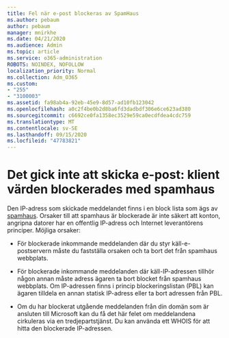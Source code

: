 ```yaml
---
title: Fel när e-post blockeras av SpamHaus
ms.author: pebaum
author: pebaum
manager: mnirkhe
ms.date: 04/21/2020
ms.audience: Admin
ms.topic: article
ms.service: o365-administration
ROBOTS: NOINDEX, NOFOLLOW
localization_priority: Normal
ms.collection: Adm_O365
ms.custom:
- "255"
- "3100003"
ms.assetid: fa98ab4a-92eb-45e9-8d57-ad10fb123042
ms.openlocfilehash: a0c2f4be0b2d8ba6fd3dadbdf306e6ce623ad380
ms.sourcegitcommit: c6692ce0fa1358ec3529e59ca0ecdfdea4cdc759
ms.translationtype: MT
ms.contentlocale: sv-SE
ms.lasthandoff: 09/15/2020
ms.locfileid: "47783821"
---
```

# <a name="error-sending-email-client-host-blocked-using-spamhaus"></a>Det gick inte att skicka e-post: klient värden blockerades med spamhaus

Den IP-adress som skickade meddelandet finns i en block lista som ägs av [spamhaus](https://go.microsoft.com/fwlink/p/?linkid=123245). Orsaker till att spamhaus är blockerade är inte säkert att konton, angripna datorer har en offentlig IP-adress och Internet leverantörens principer. Möjliga orsaker:
  
- För blockerade inkommande meddelanden där du styr käll-e-postservern måste du fastställa orsaken och ta bort det från spamhaus webbplats.

- För blockerade inkommande meddelanden där käll-IP-adressen tillhör någon annan måste adress ägaren ta bort blocket från spamhaus webbplats. Om IP-adressen finns i princip blockeringslistan (PBL) kan ägaren tilldela en annan statisk IP-adress eller ta bort adressen från PBL.

- Om du har blockerat utgående meddelanden från din domän som är ansluten till Microsoft kan du få det här felet om meddelandena cirkuleras via en tredjepartstjänst. Du kan använda ett WHOIS för att hitta den blockerade IP-adressen.
